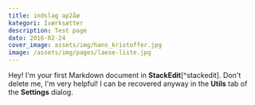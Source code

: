 ```yaml
---
title: indslag ap2åø
kategori: Iværksætter
description: Test page
dato: 2016-02-24
cover_image: assets/img/hans_kristoffer.jpg
image: /assets/img/pages/laese-liste.jpg
---
```





Hey! I'm your first Markdown document in **StackEdit**[^stackedit]. Don't delete me, I'm very helpful! I can be recovered anyway in the **Utils** tab of the <i class="icon-cog"></i> **Settings** dialog.
